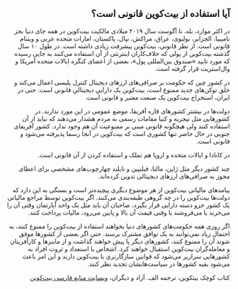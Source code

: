<div dir="rtl">
    <h2 id="13">آیا استفاده از بیت‌کوین قانونی است؟</h2>
    <p>در اکثر موارد، بله. تا آگوست سال ۲۰۱۹ میلادی مالکیت بیت‌کوین در همه جای دنیا بجز نامیبیا، الجزایر، بولیوی، عراق، مراکش، نپال، پاکستان، امارات متحده عربی و ویتنام قانونی است. از نظر قانونی، بیت‌کوین پیشرفت زیادی داشته است. در طول ۱۰ سال گذشته بیت‌کوین از پولی که خلاف‌کاران اینترنتی از آن استفاده می‌کنند به جایی رسیده که مورد تایید «صندوق بین‌المللی پول»، بعضی از اعضای کنگره ایالات متحده آمریکا و وال‌استریت قرار گرفته است.</p>
    <p>در کشور چین که حکومت بر صرافی‌های ارزهای دیجیتال کنترل پلیسی اعمال می‌کند و خلق توکن‌های جدید ممنوع است، بیت‌کوین یک داراییِ دیجیتالیِ قانونی است. حتی در ایران، استخراج بیت‌کوین یک صنعت معتبر و قانونی است.</p>
    <p>دولت‌ها در بیشتر کشورهای قاره آفریقا، موضع عمومی در این مورد ندارند. در کشورهایی مثل نیجریه و کنیا مقامات رسمی به مردم هشدار می‌دهند که نباید از آن استفاده کنند ولی هیچگونه قانونی مبنی بر ممنوعیت آن هم وجود ندارد. کشور آفریقای جنوبی در حال حاضر تنها کشوری است که بیت‌کوین در آنجا رسما پذیرفته می‌شود و قانونی است.</p>
    <p>در کانادا و ایالات متحده و اروپا هم تملک و استفاده کردن از آن قانونی است.</p>
    <p>چند کشور دیگر مثل ژاپن، مالتا، فیلیپین و تایلند چهارچوب‌های مشخصی برای اعطای مجوز به صرافی‌های ارزهای دیجیتالی تدوین کرده‌اند.</p>
    <p>پیامدهای مالیاتی بیت‌کوین از هر موضوع دیگری پیچیده‌تر است و بستگی به این دارد که دولت‌ها بیت‌کوین را در چه گروهی طبقه‌بندی می‌کنند. اگر بیت‌کوین توسط مراجع مالیاتی یک کشور‌ جزو دسته دارایی قرار بگیرد، صاحبان آن باید مثل یک واحد آپارتمان وقتی آن را می‌خرند یا می‌فروشند یا وقتی قیمت آن بالا و پایین می‌رود، مالیات پرداخت کنند.</p>
    <p>اگر روزی همه حکومت‌های کشورهای دنیا بخواهند استفاده از بیت‌کوین را ممنوع کنند، به احتمال زیاد نمی‌توانند به یک توافق مشترک برسند. حتی اگر بعضی از کشورها موفق شوند آن را ممنوع کنند، کشورهای دیگر پا پیش خواهند گذاشت و از ماینرها و کارآفرینان و معامله‌گران بیت‌کوین استقبال خواهند کرد. اشخاص با استعداد و ثروت افراد به کشورهایی سرازیر می‌شود که قوانین سازگارتری با بیت‌کوین دارند و این امر باعث می‌شود بقیه کشورها در سیاست‌هایشان تجدید نظر کنند.</p>
    <p>کتاب کوچک بیتکوین، ترجمه الف. آزاد و دیگران، <a href="https://bitcoind.me">وبسایت منابع فارسی بیت‌کوین</a></p>
</div>